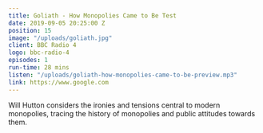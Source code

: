 ```yaml
---
title: Goliath - How Monopolies Came to Be Test
date: 2019-09-05 20:25:00 Z
position: 15
image: "/uploads/goliath.jpg"
client: BBC Radio 4
logo: bbc-radio-4
episodes: 1
run-time: 28 mins
listen: "/uploads/goliath-how-monopolies-came-to-be-preview.mp3"
link: https://www.google.com
---
```


Will Hutton considers the ironies and tensions central to modern monopolies, tracing the history of monopolies and public attitudes towards them.